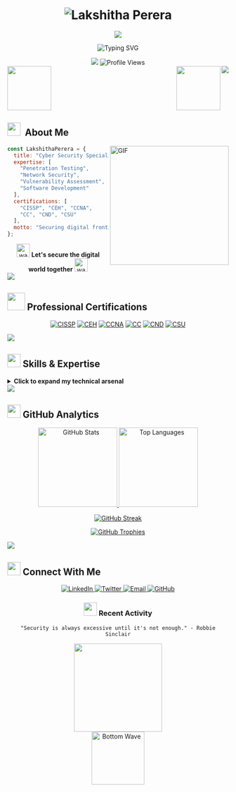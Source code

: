 <h1 align="center">
  <img src="https://readme-typing-svg.herokuapp.com?font=Fira+Code&weight=700&size=40&pause=1000&color=0969DA&center=true&vCenter=true&width=600&height=70&lines=Lakshitha+Perera" alt="Lakshitha Perera" />
</h1>

<div align="center">
  
  <img src="https://user-images.githubusercontent.com/73097560/115834477-dbab4500-a447-11eb-908a-139a6edaec5c.gif">
  
  ![Typing SVG](https://readme-typing-svg.herokuapp.com?font=Fira+Code&weight=600&size=24&pause=1000&color=0969DA&center=true&vCenter=true&width=600&lines=Cyber+Security+Researcher;Penetration+Tester;Software+Developer;Network+Security+Engineer)
  
  <img src="https://user-images.githubusercontent.com/73097560/115834477-dbab4500-a447-11eb-908a-139a6edaec5c.gif">
  
  <img src="https://komarev.com/ghpvc/?username=lakshithaperera&label=Profile%20views&color=0e75b6&style=for-the-badge" alt="Profile Views" />
  
</div>

<div align="center">
  <img src="https://github.com/AkashSingh3031/AkashSingh3031/blob/main/images/scatter.gif" width="100" height="100" align="left">
  <img src="https://spotify-github-profile.vercel.app/api/view?uid=31yldgczgdojvn4gepgbifuolriq&cover_image=true&theme=natemoo-re&show_offline=false&background_color=121212&interchange=false" align="right">
  <img src="https://github.com/AkashSingh3031/AkashSingh3031/blob/main/images/scatter.gif" width="100" height="100" align="right">
</div>

<br><br><br><br><br>

## <img src="https://media.giphy.com/media/v1.Y2lkPTc5MGI3NjExcHQzM3BqMGU0N3poc2RteXZlMnJuOXgyaXZpaXR2NHM1c2pkOWlwbiZlcD12MV9pbnRlcm5hbF9naWZfYnlfaWQmY3Q9cw/ObNTw8Uzwy6KQ/giphy.gif" width="30">&nbsp; **About Me**

<img align="right" height="270px" alt="GIF" src="https://i.pinimg.com/originals/e4/26/70/e426702edf874b181aced1e2fa5c6cde.gif" />

```js
const LakshithaPerera = {
  title: "Cyber Security Specialist",
  expertise: [
    "Penetration Testing", 
    "Network Security", 
    "Vulnerability Assessment",
    "Software Development"
  ],
  certifications: [
    "CISSP", "CEH", "CCNA", 
    "CC", "CND", "CSU"
  ],
  motto: "Securing digital frontiers, one vulnerability at a time!"
};
```

<div align="center">
  <img src="https://raw.githubusercontent.com/MartinHeinz/MartinHeinz/master/wave.gif" width="30px" height="30px" alt="wave">
  <strong>Let's secure the digital world together</strong>
  <img src="https://raw.githubusercontent.com/MartinHeinz/MartinHeinz/master/wave.gif" width="30px" height="30px" alt="wave">
</div>

<img src="https://user-images.githubusercontent.com/73097560/115834477-dbab4500-a447-11eb-908a-139a6edaec5c.gif">

## <img src="https://media.giphy.com/media/gRYTjQAs055ny/giphy.gif" width="40"> **Professional Certifications**

<p align="center">
  <a href="#"><img src="https://img.shields.io/badge/CISSP-Certified-brightgreen?style=for-the-badge&logo=isc2&logoColor=white&labelColor=black" alt="CISSP" /></a>
  <a href="#"><img src="https://img.shields.io/badge/CEH-Certified-red?style=for-the-badge&logo=hackthebox&logoColor=white&labelColor=black" alt="CEH" /></a>
  <a href="#"><img src="https://img.shields.io/badge/CCNA-Certified-blue?style=for-the-badge&logo=cisco&logoColor=white&labelColor=black" alt="CCNA" /></a>
  <a href="#"><img src="https://img.shields.io/badge/CC-Certified-yellow?style=for-the-badge&labelColor=black" alt="CC" /></a>
  <a href="#"><img src="https://img.shields.io/badge/CND-Certified-orange?style=for-the-badge&labelColor=black" alt="CND" /></a>
  <a href="#"><img src="https://img.shields.io/badge/CSU-Certified-purple?style=for-the-badge&labelColor=black" alt="CSU" /></a>
</p>

<img src="https://user-images.githubusercontent.com/73097560/115834477-dbab4500-a447-11eb-908a-139a6edaec5c.gif">

## <img src="https://media2.giphy.com/media/QssGEmpkyEOhBCb7e1/giphy.gif?cid=ecf05e47a0n3gi1bfqntqmob8g9aid1oyj2wr3ds3mg700bl&rid=giphy.gif" width="30"> **Skills & Expertise**

<details>
<summary><b>Click to expand my technical arsenal</b></summary>
<br>

<h3>🔍 Cybersecurity</h3>

<table align="center">
  <tr>
    <td align="center" width="96">
      <a href="#">
        <img src="https://www.svgrepo.com/show/376353/kali-linux.svg" width="48" height="48" alt="Kali Linux" />
      </a>
      <br>Penetration Testing
    </td>
    <td align="center" width="96">
      <a href="#">
        <img src="https://www.svgrepo.com/show/305962/hackaday.svg" width="48" height="48" alt="Vulnerability Assessment" />
      </a>
      <br>Vulnerability Assessment
    </td>
    <td align="center" width="96">
      <a href="#">
        <img src="https://www.svgrepo.com/show/303189/cisco-logo.svg" width="48" height="48" alt="Network Security" />
      </a>
      <br>Network Security
    </td>
    <td align="center" width="96">
      <a href="#">
        <img src="https://www.svgrepo.com/show/306648/authy.svg" width="48" height="48" alt="Security Auditing" />
      </a>
      <br>Security Auditing
    </td>
  </tr>
</table>

<h3>💻 Development</h3>

<table align="center">
  <tr>
    <td align="center" width="96">
      <a href="#">
        <img src="https://techstack-generator.vercel.app/python-icon.svg" width="48" height="48" alt="Python" />
      </a>
      <br>Python
    </td>
    <td align="center" width="96">
      <a href="#">
        <img src="https://techstack-generator.vercel.app/js-icon.svg" width="48" height="48" alt="JavaScript" />
      </a>
      <br>JavaScript
    </td>
    <td align="center" width="96">
      <a href="#">
        <img src="https://techstack-generator.vercel.app/github-icon.svg" width="48" height="48" alt="GitHub" />
      </a>
      <br>GitHub
    </td>
    <td align="center" width="96">
      <a href="#">
        <img src="https://techstack-generator.vercel.app/cpp-icon.svg" width="48" height="48" alt="C++" />
      </a>
      <br>C++
    </td>
    <td align="center" width="96">
      <a href="#">
        <img src="https://www.svgrepo.com/show/353478/bash-icon.svg" width="48" height="48" alt="Bash" />
      </a>
      <br>Shell Scripting
    </td>
  </tr>
</table>

<h3>🌐 Networking</h3>

<table align="center">
  <tr>
    <td align="center" width="96">
      <a href="#">
        <img src="https://www.svgrepo.com/show/303189/cisco-logo.svg" width="48" height="48" alt="Cisco" />
      </a>
      <br>Cisco
    </td>
    <td align="center" width="96">
      <a href="#">
        <img src="https://www.svgrepo.com/show/354116/nginx.svg" width="48" height="48" alt="NGINX" />
      </a>
      <br>NGINX
    </td>
    <td align="center" width="96">
      <a href="#">
        <img src="https://www.svgrepo.com/show/373924/pfsense.svg" width="48" height="48" alt="pfSense" />
      </a>
      <br>Firewall Management
    </td>
    <td align="center" width="96">
      <a href="#">
        <img src="https://www.svgrepo.com/show/373714/kitty.svg" width="48" height="48" alt="SSH" />
      </a>
      <br>Secure Protocols
    </td>
  </tr>
</table>
</details>

<img src="https://user-images.githubusercontent.com/73097560/115834477-dbab4500-a447-11eb-908a-139a6edaec5c.gif">

## <img src="https://media.giphy.com/media/iY8CRBdQXODJSCERIr/giphy.gif" width="30"> **GitHub Analytics**

<p align="center">
  <a href="#">
    <img height="180em" src="https://github-readme-stats.vercel.app/api?username=lakshithaperera&show_icons=true&count_private=true&hide_border=true&theme=tokyonight" alt="GitHub Stats" />
    <img height="180em" src="https://github-readme-stats.vercel.app/api/top-langs/?username=lakshithaperera&layout=compact&hide_border=true&theme=tokyonight" alt="Top Languages" />
  </a>
</p>

<p align="center">
  <a href="#">
    <img src="https://github-readme-streak-stats.herokuapp.com/?user=lakshithaperera&theme=tokyonight&hide_border=true&stroke=0000" alt="GitHub Streak" />
  </a>
</p>

<p align="center">
  <a href="#">
    <img src="https://github-profile-trophy.vercel.app/?username=lakshithaperera&theme=onestar&row=1&column=6&no-frame=true&no-bg=false" alt="GitHub Trophies" />
  </a>
</p>

<img src="https://user-images.githubusercontent.com/73097560/115834477-dbab4500-a447-11eb-908a-139a6edaec5c.gif">

## <img src="https://media.giphy.com/media/LnQjpWaON8nhr21vNW/giphy.gif" width="30"> **Connect With Me**

<p align="center">
  <a href="https://linkedin.com/in/" target="_blank">
    <img src="https://img.shields.io/badge/LinkedIn-0077B5?style=for-the-badge&logo=linkedin&logoColor=white" alt="LinkedIn"/>
  </a>
  <a href="https://twitter.com/" target="_blank">
    <img src="https://img.shields.io/badge/Twitter-1DA1F2?style=for-the-badge&logo=twitter&logoColor=white" alt="Twitter"/>
  </a>
  <a href="mailto:email@example.com">
    <img src="https://img.shields.io/badge/Email-D14836?style=for-the-badge&logo=gmail&logoColor=white" alt="Email"/>
  </a>
  <a href="https://github.com/lakshithaperera">
    <img src="https://img.shields.io/badge/GitHub-100000?style=for-the-badge&logo=github&logoColor=white" alt="GitHub"/>
  </a>
</p>

<div align="center">
  <h3>
    <img src="https://media.giphy.com/media/dxn6fRlTIShoeBr69N/giphy.gif" width="30">
    Recent Activity
  </h3>
  
  <!--RECENT_ACTIVITY:start-->
  <!-- This section will be automatically populated by a GitHub Action workflow -->
  <!--RECENT_ACTIVITY:end-->
</div>

<div align="center">

```
"Security is always excessive until it's not enough." - Robbie Sinclair
```

</div>

<div align="center">
  <img src="https://media.giphy.com/media/L1R1tvI9svkIWwpVYr/giphy.gif" width="200"/>
</div>

<div align="center">
  <img height="120" src="https://camo.githubusercontent.com/6038c8f1fd8f60de75477470e5a87210e9256202e01dfba9986446304a0f0254/68747470733a2f2f63617073756c652d72656e6465722e76657263656c2e6170702f6170693f747970653d776176696e6726636f6c6f723d6772616469656e74266865696768743d36302673656374696f6e3d666f6f746572" alt="Bottom Wave">
</div>
